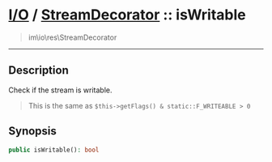 # [I/O](io.md) / [StreamDecorator](io-StreamDecorator.md) :: isWritable
 > im\io\res\StreamDecorator
____

## Description
Check if the stream is writable.

 > This is the same as `$this->getFlags() & static::F_WRITEABLE > 0`  

## Synopsis
```php
public isWritable(): bool
```
